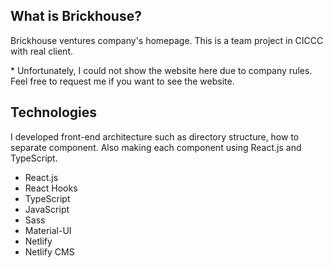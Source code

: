 ## What is Brickhouse?

Brickhouse ventures company's homepage. This is a team project in CICCC with real client.

\* Unfortunately, I could not show the website here due to company rules. Feel free to request me if you want to see the website.

## Technologies

I developed front-end architecture such as directory structure, how to separate component. Also making each component using React.js and TypeScript.

- React.js
- React Hooks
- TypeScript
- JavaScript
- Sass
- Material-UI
- Netlify
- Netlify CMS
